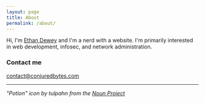 ```yaml
---
layout: page
title: About
permalink: /about/
---
```


Hi, I'm [Ethan Dewey](https://github.com/edewey) and I'm a nerd with a website. I'm primarily interested in web development, infosec, and network administration. 

### Contact me

[contact@conjuredbytes.com](mailto:contact@conjuredbytes.com)

- - - 

*"Potion" icon by tulpahn from the [Noun Project](https://thenounproject.com/)*
